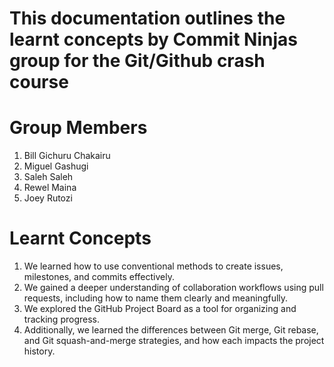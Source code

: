 # This documentation outlines the learnt concepts by Commit Ninjas group for the Git/Github crash course

# Group Members
1. Bill Gichuru Chakairu
2. Miguel Gashugi
3. Saleh Saleh
4. Rewel Maina
5. Joey Rutozi

# Learnt Concepts
1. We learned how to use conventional methods to create issues, milestones, and commits effectively.
2. We gained a deeper understanding of collaboration workflows using pull requests, including how to name them clearly and meaningfully.
3. We explored the GitHub Project Board as a tool for organizing and tracking progress.
4. Additionally, we learned the differences between Git merge, Git rebase, and Git squash-and-merge strategies, and how each impacts the project history.